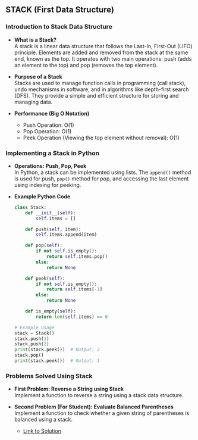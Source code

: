 ## STACK (First Data Structure)

### Introduction to Stack Data Structure

- **What is a Stack?**  
  A stack is a linear data structure that follows the Last-In, First-Out (LIFO) principle. Elements are added and removed from the stack at the same end, known as the top. It operates with two main operations: push (adds an element to the top) and pop (removes the top element).

- **Purpose of a Stack**  
  Stacks are used to manage function calls in programming (call stack), undo mechanisms in software, and in algorithms like depth-first search (DFS). They provide a simple and efficient structure for storing and managing data.

- **Performance (Big O Notation)**  
  - Push Operation: O(1)
  - Pop Operation: O(1)
  - Peek Operation (Viewing the top element without removal): O(1)

### Implementing a Stack in Python

- **Operations: Push, Pop, Peek**  
  In Python, a stack can be implemented using lists. The `append()` method is used for push, `pop()` method for pop, and accessing the last element using indexing for peeking.

- **Example Python Code**  
  ```python
  class Stack:
      def __init__(self):
          self.items = []

      def push(self, item):
          self.items.append(item)

      def pop(self):
          if not self.is_empty():
              return self.items.pop()
          else:
              return None

      def peek(self):
          if not self.is_empty():
              return self.items[-1]
          else:
              return None

      def is_empty(self):
          return len(self.items) == 0

  # Example Usage
  stack = Stack()
  stack.push(1)
  stack.push(2)
  print(stack.peek())  # Output: 2
  stack.pop()
  print(stack.peek())  # Output: 1
  
### Problems Solved Using Stack

- **First Problem: Reverse a String using Stack**  
  Implement a function to reverse a string using a stack data structure.

- **Second Problem (For Student): Evaluate Balanced Parentheses**  
  Implement a function to check whether a given string of parentheses is balanced using a stack.
  - [Link to Solution](solution-first-ds.md)
